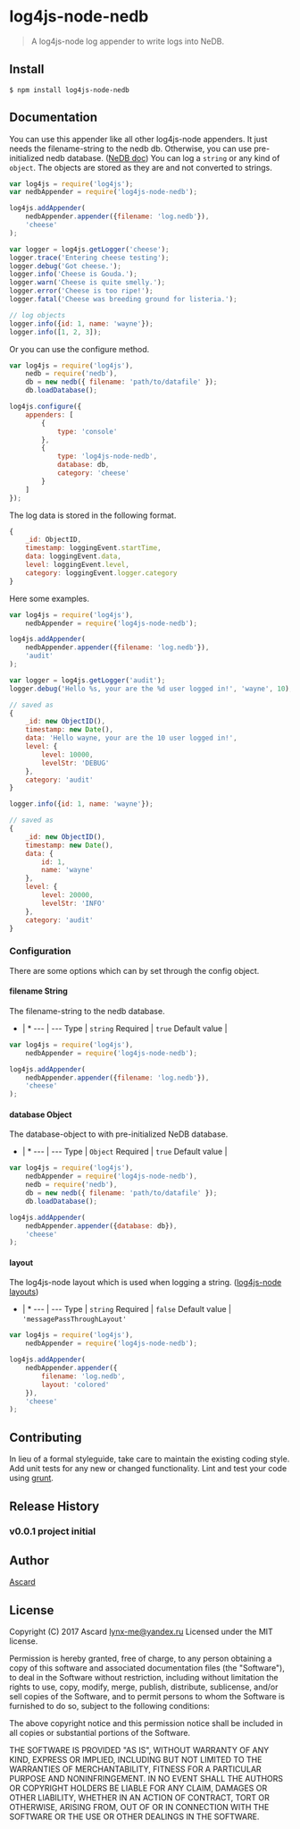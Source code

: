 # log4js-node-nedb

> A log4js-node log appender to write logs into NeDB.

## Install

    $ npm install log4js-node-nedb

## Documentation

You can use this appender like all other log4js-node appenders. 
It just needs the filename-string to the nedb db.
Otherwise, you can use pre-initialized nedb database.
([NeDB doc](https://github.com/louischatriot/nedb/))
You can log a `string` or any kind of `object`. The objects are stored as they are and not converted to strings.

```js
var log4js = require('log4js');
var nedbAppender = require('log4js-node-nedb');

log4js.addAppender(
    nedbAppender.appender({filename: 'log.nedb'}),
    'cheese'
);

var logger = log4js.getLogger('cheese');
logger.trace('Entering cheese testing');
logger.debug('Got cheese.');
logger.info('Cheese is Gouda.');
logger.warn('Cheese is quite smelly.');
logger.error('Cheese is too ripe!');
logger.fatal('Cheese was breeding ground for listeria.');

// log objects
logger.info({id: 1, name: 'wayne'});
logger.info([1, 2, 3]);
```

Or you can use the configure method.

```js
var log4js = require('log4js'),
    nedb = require('nedb'),
    db = new nedb({ filename: 'path/to/datafile' });
    db.loadDatabase();

log4js.configure({
    appenders: [
        {
            type: 'console'
        },
        {
            type: 'log4js-node-nedb',
            database: db,
            category: 'cheese'
        }        
    ]
});
```

The log data is stored in the following format.

```js
{
    _id: ObjectID,
    timestamp: loggingEvent.startTime,
    data: loggingEvent.data,
    level: loggingEvent.level,
    category: loggingEvent.logger.category
}
```

Here some examples.

```js
var log4js = require('log4js'),
    nedbAppender = require('log4js-node-nedb');

log4js.addAppender(
    nedbAppender.appender({filename: 'log.nedb'}),
    'audit'
);

var logger = log4js.getLogger('audit');
logger.debug('Hello %s, your are the %d user logged in!', 'wayne', 10);

// saved as
{
    _id: new ObjectID(),
    timestamp: new Date(),
    data: 'Hello wayne, your are the 10 user logged in!',
    level: {
        level: 10000,
        levelStr: 'DEBUG'
    },
    category: 'audit'
}

logger.info({id: 1, name: 'wayne'});

// saved as
{
    _id: new ObjectID(),
    timestamp: new Date(),
    data: {
        id: 1,
        name: 'wayne'
    },
    level: {
        level: 20000,
        levelStr: 'INFO'
    },
    category: 'audit'
}
```

### Configuration
There are some options which can by set through the config object.

#### filename String
The filename-string to the nedb database.

* | *
--- | ---
Type | `string`
Required | `true`
Default value |

```js
var log4js = require('log4js'),
    nedbAppender = require('log4js-node-nedb');

log4js.addAppender(
    nedbAppender.appender({filename: 'log.nedb'}),
    'cheese'
);
```

#### database Object
The database-object to with pre-initialized NeDB database.

* | *
--- | ---
Type | `Object`
Required | `true`
Default value |

```js
var log4js = require('log4js'),
    nedbAppender = require('log4js-node-nedb'),
    nedb = require('nedb'),
    db = new nedb({ filename: 'path/to/datafile' });
    db.loadDatabase();

log4js.addAppender(
    nedbAppender.appender({database: db}),
    'cheese'
);
```

#### layout
The log4js-node layout which is used when logging a string. ([log4js-node layouts](https://github.com/nomiddlename/log4js-node/wiki/Layouts))

* | *
--- | ---
Type | `string`
Required | `false`
Default value | `'messagePassThroughLayout'`

```js
var log4js = require('log4js'),
    nedbAppender = require('log4js-node-nedb');

log4js.addAppender(
    nedbAppender.appender({
        filename: 'log.nedb',
        layout: 'colored'
    }),
    'cheese'
);
```

## Contributing
In lieu of a formal styleguide, take care to maintain the existing coding style. Add unit tests for any new or changed functionality. Lint and test your code using [grunt](http://gruntjs.com/).

## Release History
### v0.0.1 project initial

## Author
[Ascard](https://github.com/Ascard/)

## License
Copyright (C) 2017 Ascard <lynx-me@yandex.ru>
Licensed under the MIT license.

Permission is hereby granted, free of charge, to any person obtaining a copy
of this software and associated documentation files (the "Software"), to deal
in the Software without restriction, including without limitation the rights
to use, copy, modify, merge, publish, distribute, sublicense, and/or sell
copies of the Software, and to permit persons to whom the Software is
furnished to do so, subject to the following conditions:

The above copyright notice and this permission notice shall be included in
all copies or substantial portions of the Software.

THE SOFTWARE IS PROVIDED "AS IS", WITHOUT WARRANTY OF ANY KIND, EXPRESS OR
IMPLIED, INCLUDING BUT NOT LIMITED TO THE WARRANTIES OF MERCHANTABILITY,
FITNESS FOR A PARTICULAR PURPOSE AND NONINFRINGEMENT. IN NO EVENT SHALL THE
AUTHORS OR COPYRIGHT HOLDERS BE LIABLE FOR ANY CLAIM, DAMAGES OR OTHER
LIABILITY, WHETHER IN AN ACTION OF CONTRACT, TORT OR OTHERWISE, ARISING FROM,
OUT OF OR IN CONNECTION WITH THE SOFTWARE OR THE USE OR OTHER DEALINGS IN
THE SOFTWARE.
